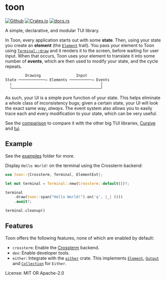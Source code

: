 # toon

[![Github](https://img.shields.io/badge/repository-github-24292e)](https://github.com/KaiJewson/toon)
[![Crates.io](https://img.shields.io/crates/v/toon)](https://crates.io/crates/toon)
[![docs.rs](https://docs.rs/toon/badge.svg)](https://docs.rs/toon)

A simple, declarative, and modular TUI library.

In Toon, every application starts out with some **state**. Then, using your state you create an
**element** (the [`Element`](https://docs.rs/toon/0.1/toon/trait.Element.trait) trait). You pass
your element to Toon using
[`Terminal::draw`](https://docs.rs/toon/0.1/toon/struct.Terminal.html#method.draw) and it
renders it to the screen, before waiting for user input. When that occurs, Toon uses your
element to translate it into some number of **events**, which are then used to modify your
state, and the cycle repeats.

```
         Drawing                Input
State ────────────→ Elements ──────────→ Events
  ↑                                        │
  ╰────────────────────────────────────────╯
```

As such, your UI is a simple pure function of your state. This helps eliminate a whole class of
inconsistency bugs; given a certain state, your UI will look the exact same way, _always_. The
event system also allows you to easily trace each and every modification to your state, which
can be very useful.

See the [comparison](https://github.com/KaiJewson/toon/blob/master/COMPARISON.md) to compare it
with the other big TUI libraries, [Cursive](https://github.com/gyscos/cursive) and
[tui](https://github.com/fdehau/tui-rs).

## Example

See the [examples](https://github.com/KaiJewson/toon/tree/master/examples) folder for more.

Display `Hello World!` on the terminal using the Crossterm backend:
```rust
use toon::{Crossterm, Terminal, ElementExt};

let mut terminal = Terminal::new(Crossterm::default())?;

terminal
    .draw(toon::span("Hello World!").on('q', |_| ()))
    .await?;

terminal.cleanup()
```

## Features

Toon offers the following features, none of which are enabled by default:
- `crossterm`: Enable the
[Crossterm](https://docs.rs/toon/0.1/toon/backend/struct.Crossterm.html) backend.
- `dev`: Enable developer tools.
- `either`: Integrate with the [`either`](https://crates.io/crates/either) crate. This
implements [`Element`](https://docs.rs/toon/0.1/toon/trait.Element.html),
[`Output`](https://docs.rs/toon/0.1/toon/output/trait.Output.html) and
[`Collection`](https://docs.rs/toon/0.1/toon/elements/containers/trait.Collection.html) for
`Either`.

License: MIT OR Apache-2.0
